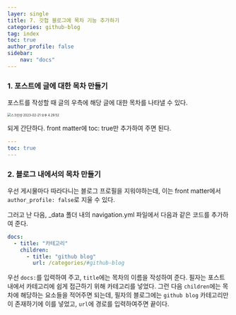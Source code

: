 ```yaml
---
layer: single
title: 7. 깃헙 블로그에 목차 기능 추가하기
categories: github-blog
tag: index
toc: true
author_profile: false
sidebar:
    nav: "docs"
---
```


### 1. 포스트에 글에 대한 목차 만들기

포스트를 작성할 때 글의 우측에 해당 글에 대한 목차를 나타낼 수 있다.

<img src="/Users/cmk/GitHub/CkdalsKong.github.io/images/2023-02-21-index/스크린샷 2023-02-21 오후 4.29.52.png" alt="스크린샷 2023-02-21 오후 4.29.52" style="zoom:50%;" />

되게 간단하다. front matter에 toc: true만 추가하여 주면 된다.

```yaml
---
toc: true
---
```



### 2. 블로그 내에서의 목차 만들기

우선 게시물마다 따라다니는 블로그 프로필을 지워야하는데, 이는 front matter에서 `author_profile: false`로 지울 수 있다.

그러고 난 다음, _data 폴더 내의 navigation.yml 파일에서 다음과 같은 코드를 추가하여 준다.

```yaml
docs:
  - title: "카테고리"
    children:
      - title: "github blog"
        url: /categories/#github-blog
```

우선 `docs:`를 입력하여 주고, `title`에는 목차의 이름을 작성하여 준다. 
필자는 포스트 내에서 카테고리에 쉽게 접근하기 위해 카테고리를 넣었다.
그런 다음 `children`에는 목차에 해당하는 요소들을 적어주면 되는데, 필자의 블로그에는 `github blog` 카테고리만이 존재하기에 이를 넣었고, `url`에 경로를 입력하여주면 끝이다.
